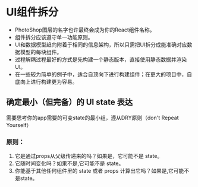 # UI组件拆分

- PhotoShop图层的名字也许最终会成为你的React组件名称。
- 组件拆分应该遵守单一功能原则。
- UI和数据模型趋向附着于相同的信息架构，所以只需把UI拆分成能准确对应数据模型的每块组件。
- 过程解耦过程最好的方式是先构建一个静态版本，直接使用静态数据并渲染UI。
- 在一些较为简单的例子中，适合自顶向下进行构建组件；在更大的项目中，自底向上进行构建更为容易。

## 确定最小（但完备）的 UI state 表达

需要思考你的app需要的可变state的最小组，遵从DRY原则（don't Repeat Yourself）

### 原则：
1. 它是通过props从父级传递来的吗？如果是，它可能不是 state。
2. 它随时间变化吗？如果不是,它可能不是 state。
3. 你能基于其他任何组件里的 state 或者 props 计算出它吗？如果是,它可能不是state。